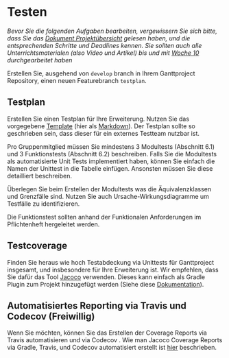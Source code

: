 # Testen 

*Bevor Sie die folgenden Aufgaben bearbeiten, vergewissern Sie sich bitte, dass Sie das [Dokument Projektübersicht](../project-summary.html) gelesen haben, und die entsprechenden Schritte und Deadlines kennen. 
Sie sollten auch alle Unterrichtsmaterialen (also Video und Artikel) bis und mit [Woche 10](../../week10/guide.html) durchgearbeitet haben*

Erstellen Sie, ausgehend von ```develop``` branch in Ihrem Ganttproject Repository, einen neuen Featurebranch ```testplan```.


## Testplan

Erstellen Sie einen Testplan für Ihre Erweiterung. Nutzen Sie das vorgegebene [Template](../templates/testplan.html) (hier als [Markdown](https://github.com/unibas-sweng/software-engineering/tree/master/docs/project/testplan.md)).
Der Testplan sollte so geschrieben sein, dass dieser für ein externes Testteam nutzbar ist. 

Pro Gruppenmitglied müssen Sie mindestens 3 Modultests (Abschnitt 6.1) und 3 Funktionstests (Abschnitt 6.2) beschreiben. Falls Sie die Modultests als automatisierte Unit Tests implementiert haben, können Sie einfach die Namen der Unittest in die Tabelle einfügen. Ansonsten müssen Sie diese detailliert beschreiben.

Überlegen Sie beim Erstellen der Modultests was die Äquivalenzklassen und Grenzfälle sind. Nutzen Sie auch Ursache-Wirkungsdiagramme um Testfälle zu identifizieren.

Die Funktionstest sollten anhand der Funktionalen Anforderungen im Pflichtenheft hergeleitet werden. 




## Testcoverage 

Finden Sie heraus wie hoch Testabdeckung via Unittests für Ganttproject insgesamt, und insbesondere für Ihre Erweiterung ist. Wir empfehlen, dass Sie dafür das Tool [Jacoco](https://www.jacoco.org/jacoco/) verwenden. Dieses kann einfach als Gradle Plugin zum Projekt hinzugefügt werden (Siehe diese [Dokumentation](https://docs.gradle.org/current/userguide/jacoco_plugin.html])).

## Automatisiertes Reporting via Travis und Codecov (Freiwillig)
Wenn Sie möchten, können Sie das Erstellen der Coverage Reports via Travis automatisieren und via Codecov . Wie man Jacoco Coverage Reports via Gradle, Travis, und Codecov automatisiert erstellt ist [hier](https://vorba.ch/2015/java-gradle-travis-jacoco-codecov.html) beschrieben.

